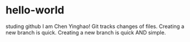 # hello-world
studing github
I am Chen Yinghao!
Git tracks changes of files.
Creating a new branch is quick.
Creating a new branch is quick AND simple.
